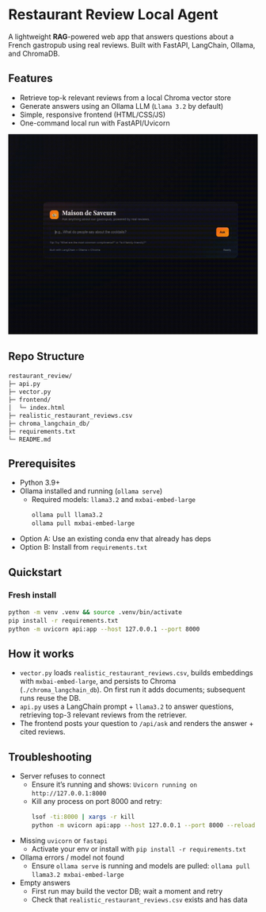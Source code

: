 # Restaurant Review Local Agent

A lightweight **RAG**-powered web app that answers questions about a French gastropub using real reviews. Built with FastAPI, LangChain, Ollama, and ChromaDB.

## Features
- Retrieve top-k relevant reviews from a local Chroma vector store
- Generate answers using an Ollama LLM (`Llama 3.2` by default)
- Simple, responsive frontend (HTML/CSS/JS)
- One-command local run with FastAPI/Uvicorn

![](https://github.com/apostolikas/RAG-restaurant-assistant/blob/main/demo.png)

## Repo Structure
```
restaurant_review/
├─ api.py                    
├─ vector.py                 
├─ frontend/
│  └─ index.html             
├─ realistic_restaurant_reviews.csv
├─ chroma_langchain_db/     
├─ requirements.txt
└─ README.md
```

## Prerequisites
- Python 3.9+
- Ollama installed and running (`ollama serve`)
  - Required models: `llama3.2` and `mxbai-embed-large`
    ```bash
    ollama pull llama3.2
    ollama pull mxbai-embed-large
    ```
- Option A: Use an existing conda env that already has deps
- Option B: Install from `requirements.txt`

## Quickstart

### Fresh install
```bash
python -m venv .venv && source .venv/bin/activate
pip install -r requirements.txt
python -m uvicorn api:app --host 127.0.0.1 --port 8000 
```

## How it works
- `vector.py` loads `realistic_restaurant_reviews.csv`, builds embeddings with `mxbai-embed-large`, and persists to Chroma (`./chroma_langchain_db`). On first run it adds documents; subsequent runs reuse the DB.
- `api.py` uses a LangChain prompt + `llama3.2` to answer questions, retrieving top-3 relevant reviews from the retriever.
- The frontend posts your question to `/api/ask` and renders the answer + cited reviews.



## Troubleshooting
- Server refuses to connect
  - Ensure it’s running and shows: `Uvicorn running on http://127.0.0.1:8000`
  - Kill any process on port 8000 and retry:
    ```bash
    lsof -ti:8000 | xargs -r kill
    python -m uvicorn api:app --host 127.0.0.1 --port 8000 --reload
    ```
- Missing `uvicorn` or `fastapi`
  - Activate your env or install with `pip install -r requirements.txt`
- Ollama errors / model not found
  - Ensure `ollama serve` is running and models are pulled: `ollama pull llama3.2 mxbai-embed-large`
- Empty answers
  - First run may build the vector DB; wait a moment and retry
  - Check that `realistic_restaurant_reviews.csv` exists and has data
